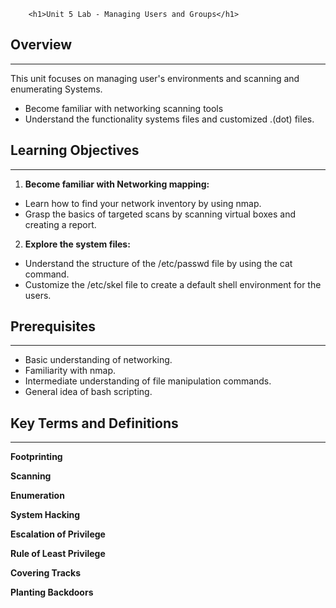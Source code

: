        <h1>Unit 5 Lab - Managing Users and Groups</h1>

## Overview

---

This unit focuses on managing user's environments and scanning and enumerating Systems.

- Become familiar with networking scanning tools
- Understand the functionality systems files and customized .(dot) files.

## Learning Objectives

---

1.  **Become familiar with Networking mapping:**

- Learn how to find your network inventory by using nmap.
- Grasp the basics of targeted scans by scanning virtual boxes and creating a report.

2. **Explore the system files:**

- Understand the structure of the /etc/passwd file by using the cat command.
- Customize the /etc/skel file to create a default shell environment for the users.

## Prerequisites

---

- Basic understanding of networking.
- Familiarity with nmap.
- Intermediate understanding of file manipulation commands.
- General idea of bash scripting.

## Key Terms and Definitions

---

**Footprinting**

**Scanning**

**Enumeration**

**System Hacking**

**Escalation of Privilege**

**Rule of Least Privilege**

**Covering Tracks**

**Planting Backdoors**
